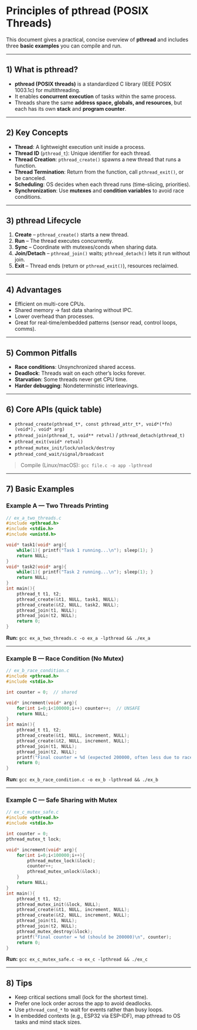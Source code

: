 # Principles of pthread (POSIX Threads)

This document gives a practical, concise overview of **pthread** and includes three **basic examples** you can compile and run.

---

## 1) What is pthread?
- **pthread (POSIX threads)** is a standardized C library (IEEE POSIX 1003.1c) for multithreading.
- It enables **concurrent execution** of tasks within the same process.
- Threads share the same **address space, globals, and resources**, but each has its own **stack** and **program counter**.

---

## 2) Key Concepts
- **Thread**: A lightweight execution unit inside a process.
- **Thread ID** (`pthread_t`): Unique identifier for each thread.
- **Thread Creation**: `pthread_create()` spawns a new thread that runs a function.
- **Thread Termination**: Return from the function, call `pthread_exit()`, or be canceled.
- **Scheduling**: OS decides when each thread runs (time-slicing, priorities).
- **Synchronization**: Use **mutexes** and **condition variables** to avoid race conditions.

---

## 3) pthread Lifecycle
1. **Create** – `pthread_create()` starts a new thread.
2. **Run** – The thread executes concurrently.
3. **Sync** – Coordinate with mutexes/conds when sharing data.
4. **Join/Detach** – `pthread_join()` waits; `pthread_detach()` lets it run without join.
5. **Exit** – Thread ends (return or `pthread_exit()`), resources reclaimed.

---

## 4) Advantages
- Efficient on multi-core CPUs.
- Shared memory → fast data sharing without IPC.
- Lower overhead than processes.
- Great for real-time/embedded patterns (sensor read, control loops, comms).

---

## 5) Common Pitfalls
- **Race conditions**: Unsynchronized shared access.
- **Deadlock**: Threads wait on each other’s locks forever.
- **Starvation**: Some threads never get CPU time.
- **Harder debugging**: Nondeterministic interleavings.

---

## 6) Core APIs (quick table)
- `pthread_create(pthread_t*, const pthread_attr_t*, void*(*fn)(void*), void* arg)`
- `pthread_join(pthread_t, void** retval)` / `pthread_detach(pthread_t)`
- `pthread_exit(void* retval)`
- `pthread_mutex_init/lock/unlock/destroy`
- `pthread_cond_wait/signal/broadcast`

> Compile (Linux/macOS): `gcc file.c -o app -lpthread`

---

## 7) Basic Examples

### Example A — Two Threads Printing
```c
// ex_a_two_threads.c
#include <pthread.h>
#include <stdio.h>
#include <unistd.h>

void* task1(void* arg){
    while(1){ printf("Task 1 running...\n"); sleep(1); }
    return NULL;
}
void* task2(void* arg){
    while(1){ printf("Task 2 running...\n"); sleep(1); }
    return NULL;
}
int main(){
    pthread_t t1, t2;
    pthread_create(&t1, NULL, task1, NULL);
    pthread_create(&t2, NULL, task2, NULL);
    pthread_join(t1, NULL);
    pthread_join(t2, NULL);
    return 0;
}
```
**Run:** `gcc ex_a_two_threads.c -o ex_a -lpthread && ./ex_a`

---

### Example B — Race Condition (No Mutex)
```c
// ex_b_race_condition.c
#include <pthread.h>
#include <stdio.h>

int counter = 0;  // shared

void* increment(void* arg){
    for(int i=0;i<100000;i++) counter++;  // UNSAFE
    return NULL;
}
int main(){
    pthread_t t1, t2;
    pthread_create(&t1, NULL, increment, NULL);
    pthread_create(&t2, NULL, increment, NULL);
    pthread_join(t1, NULL);
    pthread_join(t2, NULL);
    printf("Final counter = %d (expected 200000, often less due to race)\n", counter);
    return 0;
}
```
**Run:** `gcc ex_b_race_condition.c -o ex_b -lpthread && ./ex_b`

---

### Example C — Safe Sharing with Mutex
```c
// ex_c_mutex_safe.c
#include <pthread.h>
#include <stdio.h>

int counter = 0;
pthread_mutex_t lock;

void* increment(void* arg){
    for(int i=0;i<100000;i++){
        pthread_mutex_lock(&lock);
        counter++;
        pthread_mutex_unlock(&lock);
    }
    return NULL;
}
int main(){
    pthread_t t1, t2;
    pthread_mutex_init(&lock, NULL);
    pthread_create(&t1, NULL, increment, NULL);
    pthread_create(&t2, NULL, increment, NULL);
    pthread_join(t1, NULL);
    pthread_join(t2, NULL);
    pthread_mutex_destroy(&lock);
    printf("Final counter = %d (should be 200000)\n", counter);
    return 0;
}
```
**Run:** `gcc ex_c_mutex_safe.c -o ex_c -lpthread && ./ex_c`

---

## 8) Tips
- Keep critical sections small (lock for the shortest time).
- Prefer one lock order across the app to avoid deadlocks.
- Use `pthread_cond_*` to wait for events rather than busy loops.
- In embedded contexts (e.g., ESP32 via ESP-IDF), map pthread to OS tasks and mind stack sizes.

